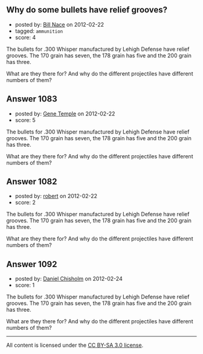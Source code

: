 ## Why do some bullets have relief grooves?

- posted by: [Bill Nace](https://stackexchange.com/users/-1/205-bill-nace) on 2012-02-22
- tagged: `ammunition`
- score: 4

The bullets for .300 Whisper manufactured by Lehigh Defense have relief grooves.  The 170 grain has seven, the 178 grain has five and the 200 grain has three.

What are they there for?  And why do the different projectiles have different numbers of them?


## Answer 1083

- posted by: [Gene Temple](https://stackexchange.com/users/-1/254-gene-temple) on 2012-02-22
- score: 5

The bullets for .300 Whisper manufactured by Lehigh Defense have relief grooves.  The 170 grain has seven, the 178 grain has five and the 200 grain has three.

What are they there for?  And why do the different projectiles have different numbers of them?


## Answer 1082

- posted by: [robert](https://stackexchange.com/users/-1/451-robert) on 2012-02-22
- score: 2

The bullets for .300 Whisper manufactured by Lehigh Defense have relief grooves.  The 170 grain has seven, the 178 grain has five and the 200 grain has three.

What are they there for?  And why do the different projectiles have different numbers of them?


## Answer 1092

- posted by: [Daniel Chisholm](https://stackexchange.com/users/-1/36-daniel-chisholm) on 2012-02-24
- score: 1

The bullets for .300 Whisper manufactured by Lehigh Defense have relief grooves.  The 170 grain has seven, the 178 grain has five and the 200 grain has three.

What are they there for?  And why do the different projectiles have different numbers of them?



---

All content is licensed under the [CC BY-SA 3.0 license](https://creativecommons.org/licenses/by-sa/3.0/).
